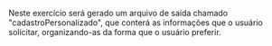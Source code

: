 Neste exercício será gerado um arquivo de saída chamado "cadastroPersonalizado", que conterá as informações que o usuário solicitar, organizando-as da forma que o usuário preferir.
